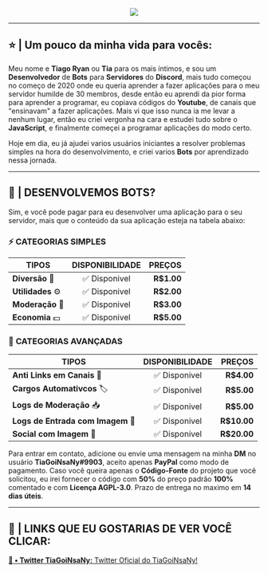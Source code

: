 <p align="center">
<img src="https://github.com/TiaGoiNsaNy/TiaGoiNsaNy/blob/main/tiagoinsany.png">
<br>

---
## :star: **| Um pouco da minha vida para vocês:**

Meu nome e **Tiago Ryan** ou **Tia** para os mais íntimos, e sou um **Desenvolvedor** de **Bots** para **Servidores** do **Discord**, mais tudo começou no começo de 2020 onde eu queria aprender a fazer aplicações para o meu servidor humilde de 30 membros, desde então eu aprendi da pior forma para aprender a programar, eu copiava códigos do **Youtube**, de canais que "ensinavam" a fazer aplicações. Mais vi que isso nunca ia me levar a nenhum lugar, então eu criei vergonha na cara e estudei tudo sobre o **JavaScript**, e finalmente começei a programar aplicações do modo certo.

Hoje em dia, eu já ajudei varios usuários iniciantes a resolver problemas simples na hora do desenvolvimento, e criei varios **Bots** por aprendizado nessa jornada.

---
## :robot: **| DESENVOLVEMOS BOTS?**

Sim, e você pode pagar para eu desenvolver uma aplicação para o seu servidor, mais que o conteúdo da sua aplicação esteja na tabela abaixo:

### :zap: **CATEGORIAS SIMPLES**

| **TIPOS** | **DISPONIBILIDADE** | **PREÇOS** |
|-------|:--------------:|-------:|
| **Diversão** :rofl: | :white_check_mark: Disponivel | **R$1.00**|
| **Utilidades** :gear: | :white_check_mark: Disponivel | **R$2.00**|
| **Moderação** :police_officer: | :white_check_mark: Disponivel | **R$3.00**|
| **Economia** :dollar: | :white_check_mark: Disponivel | **R$5.00**|

### :crown: **CATEGORIAS AVANÇADAS**

| **TIPOS** | **DISPONIBILIDADE** | **PREÇOS** |
|-------|:--------------:|-------:|
| **Anti Links em Canais** :link: | :white_check_mark: Disponivel | **R$4.00**|
| **Cargos Automativcos** :label: | :white_check_mark: Disponivel | **R$5.00**|
| **Logs de Moderação** :inbox_tray: | :white_check_mark: Disponivel | **R$5.00**|
| **Logs de Entrada com Imagem** :door: | :white_check_mark: Disponivel | **R$10.00**|
| **Social com Imagem** :ring: | :white_check_mark: Disponivel | **R$20.00**|

Para entrar em contato, adicione ou envie uma mensagem na minha **DM** no usuário **TiaGoiNsaNy#9903**, aceito apenas **PayPal** como modo de pagamento.
Caso você queira apenas o **Código-Fonte** do projeto que você solicitou, eu irei fornecer o código com **50%** do preço padrão **100%** comentado e com **Licença AGPL-3.0**.
Prazo de entrega no maximo em **14 dias úteis**.

---

## :link: **| LINKS QUE EU GOSTARIAS DE VER VOCÊ CLICAR:**

[**:wrench: • Twitter TiaGoiNsaNy:** Twitter Oficial do TiaGoiNsaNy!](https://twitter.com/TiaGoiNsaNy)
